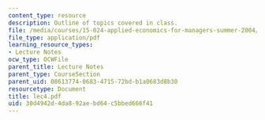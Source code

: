 ```yaml
---
content_type: resource
description: Outline of topics covered in class.
file: /media/courses/15-024-applied-economics-for-managers-summer-2004/30d4942d4da892aebd64c5bbed666f41_lec4.pdf
file_type: application/pdf
learning_resource_types:
- Lecture Notes
ocw_type: OCWFile
parent_title: Lecture Notes
parent_type: CourseSection
parent_uid: 08613774-0683-4715-72bd-b1a0683d8b30
resourcetype: Document
title: lec4.pdf
uid: 30d4942d-4da8-92ae-bd64-c5bbed666f41
---
```

